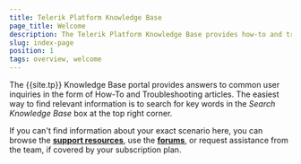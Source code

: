 ```yaml
---
title: Telerik Platform Knowledge Base
page_title: Welcome
description: The Telerik Platform Knowledge Base provides how-to and troubleshooting information for specific hybrid or NativeScript development scenarios.
slug: index-page
position: 1
tags: overview, welcome
---
```


The {{site.tp}} Knowledge Base portal provides answers to common user inquiries in the form of How-To and Troubleshooting articles. The easiest way to find relevant information is to search for key words in the *Search Knowledge Base* box at the top right corner.

If you can't find information about your exact scenario here, you can browse the **[support resources](http://docs.telerik.com/platform/appbuilder/troubleshooting/support/support-resources)**, use the **[forums](http://docs.telerik.com/platform/appbuilder/troubleshooting/support/community-support)**, or request assistance from the team, if covered by your subscription plan.